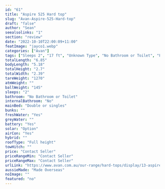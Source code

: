 ```yaml
---
id: "61"
title: "Aspire 525 Hard top"
slug: "Avan-Aspire-525-Hard-top"
draft: "false"
author: "Sean"
seealsolinks: "1"
section: "review"
date: "2022-10-10T22:00:09+11:00"
featImage: "jayco1.webp"
categories: ["Avan"]
tags: ["Sleeps 2", "17 ft", "Unknown Type", "No Bathroom or Toilet", "Full height", "Price Unknown"]
totalLength: "6.85"
bodyLength: "5.18"
totalHeight: "2.7"
totalWidth: "2.39"
tareWeight: "1270"
atmWeight: ""
ballWeight: "145"
sleeps: "2"
bathroom: "No Bathroom or Toilet"
internalBathroom: "No"
mainBed: "Double or singles"
bunks: ""
freshWater: "Yes"
greyWater: ""
battery: "Yes"
solar: "Option"
airCon: "Yes"
hybrid: ""
roofType: "Full height"
towHitch: ""
price: "Contact Seller"
priceRangeMin: "Contact Seller"
priceRangeMax: "Contact Seller"
urlLink: "https://www.avan.com.au/our-range/hard-tops/display/13-aspire-500-series-hardtop"
aussieMade: "Made Overseas"
noImage: ""
featured: "no"
---
```

